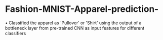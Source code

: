 # Fashion-MNIST-Apparel-prediction-

• Classified the apparel as 'Pullover' or 'Shirt' using the output of a bottleneck layer from pre-trained CNN as input features for different classifiers
